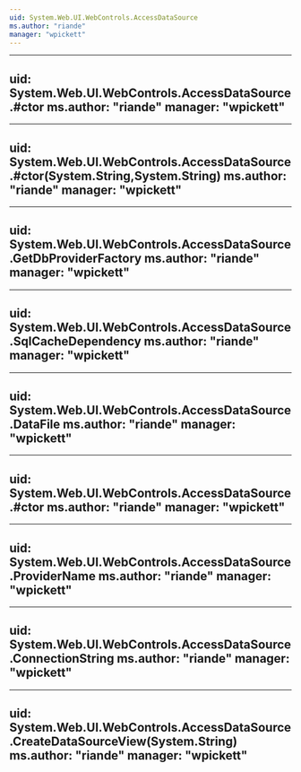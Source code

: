 ```yaml
---
uid: System.Web.UI.WebControls.AccessDataSource
ms.author: "riande"
manager: "wpickett"
---
```


---
uid: System.Web.UI.WebControls.AccessDataSource.#ctor
ms.author: "riande"
manager: "wpickett"
---

---
uid: System.Web.UI.WebControls.AccessDataSource.#ctor(System.String,System.String)
ms.author: "riande"
manager: "wpickett"
---

---
uid: System.Web.UI.WebControls.AccessDataSource.GetDbProviderFactory
ms.author: "riande"
manager: "wpickett"
---

---
uid: System.Web.UI.WebControls.AccessDataSource.SqlCacheDependency
ms.author: "riande"
manager: "wpickett"
---

---
uid: System.Web.UI.WebControls.AccessDataSource.DataFile
ms.author: "riande"
manager: "wpickett"
---

---
uid: System.Web.UI.WebControls.AccessDataSource.#ctor
ms.author: "riande"
manager: "wpickett"
---

---
uid: System.Web.UI.WebControls.AccessDataSource.ProviderName
ms.author: "riande"
manager: "wpickett"
---

---
uid: System.Web.UI.WebControls.AccessDataSource.ConnectionString
ms.author: "riande"
manager: "wpickett"
---

---
uid: System.Web.UI.WebControls.AccessDataSource.CreateDataSourceView(System.String)
ms.author: "riande"
manager: "wpickett"
---
